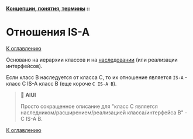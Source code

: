 **[Концепции, понятия, термины](../README.md#concepts) ::**
# Отношения IS-A

[К оглавлению](../README.md#concepts)

Основано на иерархии классов и на [наследовании](inheritance.md) (или реализации интерфейсов).

Если класс В наследуется от класса С, то их отношение является `IS-A` - класс С IS-A класс В (еще короче `C IS-A B`). 

> :thinking: **AIUI**
>
> Просто сокращенное описание для "класс С является наследником/расширением/реализацией класса/интерфейса В" - С IS-A В.

[К оглавлению](../README.md#concepts)
